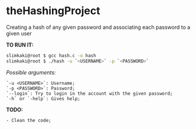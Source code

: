 # theHashingProject
Creating a hash of any given password and associating each password to a given user

**TO RUN IT:**

```bash
slimkaki@root $ gcc hash.c -o hash
slimkaki@root $ ./hash -u `<USERNAME>` -p `<PASSWORD>`
```

*Possible arguments:*

    `-u <USERNAME>`: Username;
    `-p <PASSWORD>`: Password;
    `--login`: Try to login in the account with the given password;
    `-h` or `-help`: Gives help;

**TODO:**

    - Clean the code;


